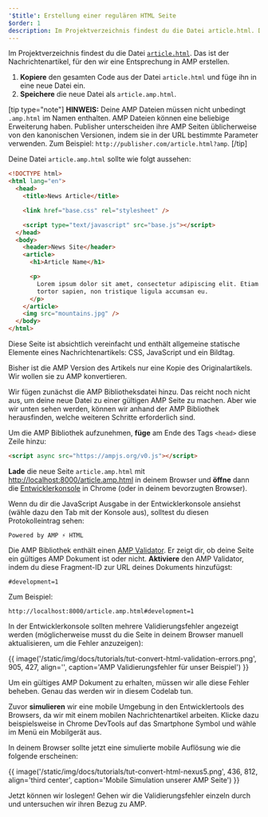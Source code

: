 ```yaml
---
'$title': Erstellung einer regulären HTML Seite
$order: 1
description: Im Projektverzeichnis findest du die Datei article.html. Das ist der Nachrichtenartikel, für den wir eine Entsprechung in AMP erstellen …
---
```


Im Projektverzeichnis findest du die Datei [`article.html`](https://github.com/googlecodelabs/accelerated-mobile-pages-foundations/blob/master/article.html). Das ist der Nachrichtenartikel, für den wir eine Entsprechung in AMP erstellen.

1. **Kopiere** den gesamten Code aus der Datei `article.html` und füge ihn in eine neue Datei ein.
2. **Speichere** die neue Datei als `article.amp.html`.

[tip type="note"] **HINWEIS:** Deine AMP Dateien müssen nicht unbedingt `.amp.html` im Namen enthalten. AMP Dateien können eine beliebige Erweiterung haben. Publisher unterscheiden ihre AMP Seiten üblicherweise von den kanonischen Versionen, indem sie in der URL bestimmte Parameter verwenden. Zum Beispiel: `http://publisher.com/article.html?amp`. [/tip]

Deine Datei `article.amp.html` sollte wie folgt aussehen:

```html
<!DOCTYPE html>
<html lang="en">
  <head>
    <title>News Article</title>

    <link href="base.css" rel="stylesheet" />

    <script type="text/javascript" src="base.js"></script>
  </head>
  <body>
    <header>News Site</header>
    <article>
      <h1>Article Name</h1>

      <p>
        Lorem ipsum dolor sit amet, consectetur adipiscing elit. Etiam egestas
        tortor sapien, non tristique ligula accumsan eu.
      </p>
    </article>
    <img src="mountains.jpg" />
  </body>
</html>
```

Diese Seite ist absichtlich vereinfacht und enthält allgemeine statische Elemente eines Nachrichtenartikels: CSS, JavaScript und ein Bildtag.

Bisher ist die AMP Version des Artikels nur eine Kopie des Originalartikels. Wir wollen sie zu AMP konvertieren.

Wir fügen zunächst die AMP Bibliotheksdatei hinzu. Das reicht noch nicht aus, um deine neue Datei zu einer gültigen AMP Seite zu machen. Aber wie wir unten sehen werden, können wir anhand der AMP Bibliothek herausfinden, welche weiteren Schritte erforderlich sind.

Um die AMP Bibliothek aufzunehmen, **füge** am Ende des Tags `<head>` diese Zeile hinzu:

```html
<script async src="https://ampjs.org/v0.js"></script>
```

**Lade** die neue Seite `article.amp.html` mit [http://localhost:8000/article.amp.html](http://localhost:8000/article.amp.html) in deinem Browser und **öffne** dann die [Entwicklerkonsole](https://developer.chrome.com/devtools/docs/console) in Chrome (oder in deinem bevorzugten Browser).

Wenn du dir die JavaScript Ausgabe in der Entwicklerkonsole ansiehst (wähle dazu den Tab mit der Konsole aus), solltest du diesen Protokolleintrag sehen:

```text
Powered by AMP ⚡ HTML
```

Die AMP Bibliothek enthält einen [AMP Validator](../../../../documentation/guides-and-tutorials/learn/validation-workflow/validate_amp.md). Er zeigt dir, ob deine Seite ein gültiges AMP Dokument ist oder nicht. **Aktiviere** den AMP Validator, indem du diese Fragment-ID zur URL deines Dokuments hinzufügst:

```text
#development=1
```

Zum Beispiel:

```text
http://localhost:8000/article.amp.html#development=1
```

In der Entwicklerkonsole sollten mehrere Validierungsfehler angezeigt werden (möglicherweise musst du die Seite in deinem Browser manuell aktualisieren, um die Fehler anzuzeigen):

{{ image('/static/img/docs/tutorials/tut-convert-html-validation-errors.png', 905, 427, align='', caption='AMP Validierungsfehler für unser Beispiel') }}

Um ein gültiges AMP Dokument zu erhalten, müssen wir alle diese Fehler beheben. Genau das werden wir in diesem Codelab tun.

Zuvor **simulieren** wir eine mobile Umgebung in den Entwicklertools des Browsers, da wir mit einem mobilen Nachrichtenartikel arbeiten. Klicke dazu beispielsweise in Chrome DevTools auf das Smartphone Symbol und wähle im Menü ein Mobilgerät aus.

In deinem Browser sollte jetzt eine simulierte mobile Auflösung wie die folgende erscheinen:

{{ image('/static/img/docs/tutorials/tut-convert-html-nexus5.png', 436, 812, align='third center', caption='Mobile Simulation unserer AMP Seite') }}

Jetzt können wir loslegen! Gehen wir die Validierungsfehler einzeln durch und untersuchen wir ihren Bezug zu AMP.
